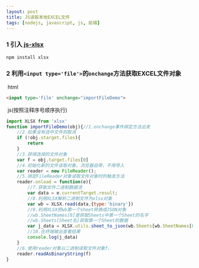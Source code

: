 ```yaml
---
layout: post
title: JS读取本地EXCEL文件
tags: [nodejs, javascript, js, 前端]
---
```


### 1 引入 **[js-xlsx](https://github.com/SheetJS/js-xlsx)**

```cmd
npm install xlsx
```

### 2 利用`<input type='file'>`的`onchange`方法获取EXCEL文件对象

&nbsp;html
```html
<input type='file' onchange="importFileDemo">
```

&nbsp;js(按照注释序号顺序执行)
```js
import XLSX from 'xlsx'
function importFileDemo(obj){//1.onchange事件绑定方法出发
    //2.如果没有选中文件则取消
    if (!obj.starget.files){
        return
    }
    //3.获得选择的文件对象
    var f = obj.target.files[0]
    //4.初始化新的文件读取对象，浏览器自带，不用导入
    var reader = new FileReader();
    //5.绑定FileReader对象读取文件对象时的触发方法
    reader.onload = function(e){
        //7.获取文件二进制数据流
        var data = e.currentTarget.result;
        //8.利用XLSX解析二进制文件为xlsx对象
        var wb = XLSX.read(data,{type:'binary'})
        //9.利用XLSX把wb第一个sheet转换成JSON对象
        //wb.SheetNames[0]是获取Sheets中第一个Sheet的名字
		//wb.Sheets[Sheet名]获取第一个Sheet的数据
        var j_data = XLSX.utils.sheet_to_json(wb.Sheets[wb.SheetNames[0]])
        //10.在终端输出查看结果
        console.log(j_data)
    }
    //6.使用reader对象以二进制读取文件对象f，
    reader.readAsBinaryString(f)
}
```
